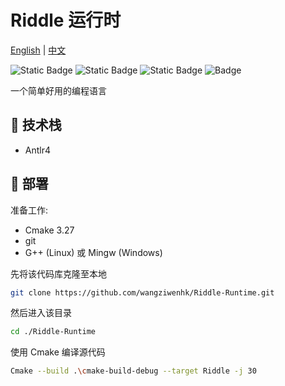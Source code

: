 # Riddle 运行时

[English](README.md) | [中文](README-cn.md)

![Static Badge](https://img.shields.io/badge/cpp-17-green)
![Static Badge](https://img.shields.io/badge/Cmake-3.27-green)
![Static Badge](https://img.shields.io/badge/Antlr-4.13.1-green)
![Badge](https://badgen.net/github/stars/wangziwenhk/Riddle-Runtime)

一个简单好用的编程语言

## :wrench: 技术栈

- Antlr4

## 🚀 部署

准备工作:

- Cmake 3.27
- git
- G++ (Linux) 或 Mingw (Windows)

先将该代码库克隆至本地

```bash
git clone https://github.com/wangziwenhk/Riddle-Runtime.git
```

然后进入该目录

```bash
cd ./Riddle-Runtime
```

使用 Cmake 编译源代码

```bash
Cmake --build .\cmake-build-debug --target Riddle -j 30
```

